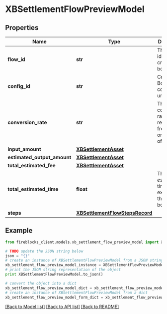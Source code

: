# XBSettlementFlowPreviewModel


## Properties
Name | Type | Description | Notes
------------ | ------------- | ------------- | -------------
**flow_id** | **str** | The unique id for the cross-border flow. | 
**config_id** | **str** | Cross Bodrder configuraion unique id | 
**conversion_rate** | **str** | The conversion rate received from the on-ramp or off-ramp. | 
**input_amount** | [**XBSettlementAsset**](XBSettlementAsset.md) |  | 
**estimated_output_amount** | [**XBSettlementAsset**](XBSettlementAsset.md) |  | 
**total_estimated_fee** | [**XBSettlementAsset**](XBSettlementAsset.md) |  | 
**total_estimated_time** | **float** | The total *estimated* time for executing the cross-border flow. | 
**steps** | [**XBSettlementFlowStepsRecord**](XBSettlementFlowStepsRecord.md) |  | 

## Example

```python
from fireblocks_client.models.xb_settlement_flow_preview_model import XBSettlementFlowPreviewModel

# TODO update the JSON string below
json = "{}"
# create an instance of XBSettlementFlowPreviewModel from a JSON string
xb_settlement_flow_preview_model_instance = XBSettlementFlowPreviewModel.from_json(json)
# print the JSON string representation of the object
print XBSettlementFlowPreviewModel.to_json()

# convert the object into a dict
xb_settlement_flow_preview_model_dict = xb_settlement_flow_preview_model_instance.to_dict()
# create an instance of XBSettlementFlowPreviewModel from a dict
xb_settlement_flow_preview_model_form_dict = xb_settlement_flow_preview_model.from_dict(xb_settlement_flow_preview_model_dict)
```
[[Back to Model list]](../README.md#documentation-for-models) [[Back to API list]](../README.md#documentation-for-api-endpoints) [[Back to README]](../README.md)


